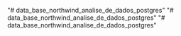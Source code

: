 "# data_base_northwind_analise_de_dados_postgres" 
"# data_base_northwind_analise_de_dados_postgres" 
"# data_base_northwind_analise_de_dados_postgres" 
